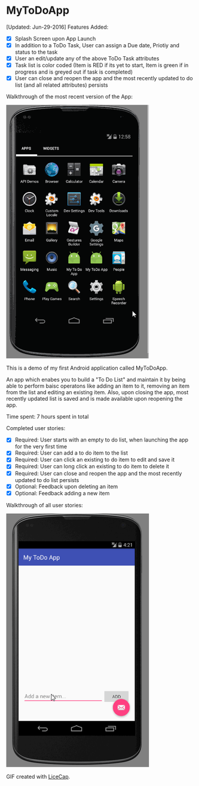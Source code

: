 # MyToDoApp

[Updated: Jun-29-2016] Features Added:

 * [x] Splash Screen upon App Launch
 * [x] In addition to a ToDo Task, User can assign a Due date, Priotiy and status to the task
 * [x] User an edit/update any of the above ToDo Task attributes 
 * [x] Task list is color coded (Item is RED if its yet to start, Item is green if in progress and is greyed out if task is completed)
 * [x] User can close and reopen the app and the most recently updated to do list (and all related attributes) persists
 
 Walkthrough of the most recent version of the App:

![Video Walkthrough](extended_app_demo_29Jun.gif)

This is a demo of my first Android application called MyToDoApp. 

An app which enabes you to build a "To Do List" and maintain it by being able to perform baisc operatons like adding an item to it, removing an item from the list and editing an existing item. Also, upon closing the app, most recently updated list is saved and is made available upon reopening the app.

Time spent: 7 hours spent in total

Completed user stories:

 * [x] Required: User starts with an empty to do list, when launching the app for the very first time
 * [x] Required: User can add a to do item to the list
 * [x] Required: User can click an existing to do item to edit and save it
 * [x] Required: User can long click an existing to do item to delete it
 * [x] Required: User can close and reopen the app and the most recently updated to do list persists
 * [x] Optional: Feedback upon deleting an item
 * [x] Optional: Feedback adding a new item
 
Walkthrough of all user stories:

![Video Walkthrough](demo.gif)

GIF created with [LiceCap](http://www.cockos.com/licecap/).


